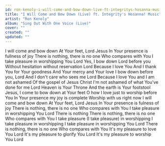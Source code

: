 ```yaml
---
id: ron-kenoly-i-will-come-and-bow-down-live-ft-integritys-hosanna-music
title: "I Will Come and Bow Down (Live) ft. Integrity's Hosanna! Music"
artist: "Ron Kenoly"
album: "Sing Out With One Voice (Live)"
cover: ""
created: ""
updated: ""
---
```


I will come and bow down
At Your feet, Lord Jesus
In Your presence is fullness of joy
There is nothing, there is no one
Who compares with You
I take pleasure in worshipping You Lord
Yes, I bow down Lord before you
Without hesitation without reservation Lord
Because I love You
And I thank You for Your goodness
And Your mercy and Your love
I bow down before you, Lord
And I don't care who sees me Lord
Because I love You and I am not ashamed
Of the gospel of Jesus Christ
I'm not ashamed of what You've done for me Lord
Heaven is Your Throne
And the earth is Your footstool
Jesus, I come to bow down at Your feet
O how I love just to worship before You
In Your presence my joy is complete
Worship with us right now
I will come and bow down
At Your feet, Lord Jesus
In Your presence is fulness of joy
There is nothing, there is no one
Who compares with You
I take pleasure in worshipping You Lord
There is nothing
There is nothing, there is no one
Who compares with You
I take pleasure (I take pleasure) in worshipping
I take pleasure in worshipping
I take pleasure in worshipping You Lord
There is nothing, there is no one
Who compares with You
It's my pleasure to love You Lord
It's my pleasure to glorify You Lord
It's my pleasure to worship You Lord